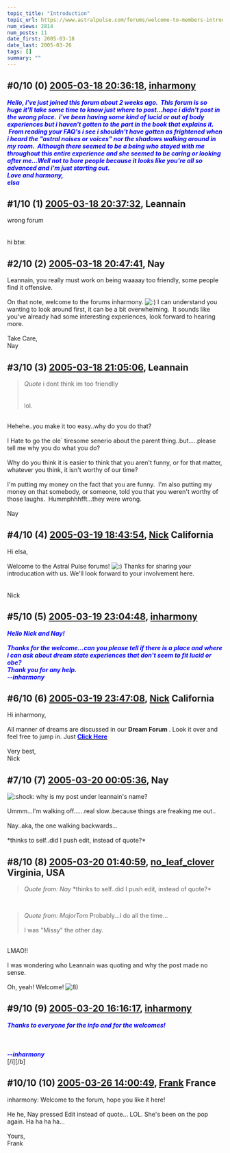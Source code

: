 ```yaml
---
topic_title: "Introduction"
topic_url: https://www.astralpulse.com/forums/welcome-to-members-introductions!/introduction-18056
num_views: 2814
num_posts: 11
date_first: 2005-03-18
date_last: 2005-03-26
tags: []
summary: ""
---
```


## \#0/10 (0) [2005-03-18 20:36:18](https://www.astralpulse.com/forums/index.php?msg=156448), [inharmony](https://www.astralpulse.com/forums/profile/?u=8540)  ##
<section>
<span class="bbc_color" style="color: blue;">
 <i>
  <b>
   Hello, i've just joined this forum about 2 weeks ago.  This forum is so huge it'll take some time to know just where to post...hope i didn't post in the wrong place.  i've been having some kind of lucid or out of body experiences but i haven't gotten to the part in the book that explains it.  From reading your FAQ's i see i shouldn't have gotten as frightened when i heard the "astral noises or voices" nor the shadows walking around in my room.  Although there seemed to be a being who stayed with me throughout this entire experience and she seemed to be caring or looking after me...Well not to bore people because it looks like you're all so advanced and i'm just starting out.
   <br>
   Love and harmony,
   <br>
   elsa
  </b>
 </i>
</span>
</section>

## \#1/10 (1) [2005-03-18 20:37:32](https://www.astralpulse.com/forums/index.php?msg=156449), Leannain  ##
<section>
wrong forum
<br>
<br>
<br>
hi btw.
</section>

## \#2/10 (2) [2005-03-18 20:47:41](https://www.astralpulse.com/forums/index.php?msg=156452), Nay  ##
<section>
Leannain, you really must work on being waaaay too friendly, some people find it offensive.
<br>
<br>
On that note, welcome to the forums inharmony.
<img alt=":)" class="smiley" src="https://www.astralpulse.com/forums/Smileys/fugue/smiley.png" title="Smiley"/>
I can understand you wanting to look around first, it can be a bit overwhelming.  It sounds like you've already had some interesting experiences, look forward to hearing more.
<br>
<br>
Take Care,
<br>
Nay
</section>

## \#3/10 (3) [2005-03-18 21:05:06](https://www.astralpulse.com/forums/index.php?msg=156455), Leannain  ##
<section>
<blockquote class="bbc_standard_quote">
 <cite>
  Quote
 </cite>
 i dont think im too friendlly
 <br>
 <br>
 <br>
 lol.
</blockquote>
<br>
Hehehe..you make it too easy..why do you do that?
<br>
<br>
I Hate to go the ole` tiresome senerio about the parent thing..but.....please tell me why you do what you do?
<br>
<br>
Why do you think it is easier to think that you aren't funny, or for that matter, whatever you think, it isn't worthy of our time?
<br>
<br>
I'm putting my money on the fact that you are funny.  I'm also putting my money on that somebody, or someone, told you that you weren't worthy of those laughs.  Hummphhhfft...they were wrong.
<br>
<br>
Nay
</section>

## \#4/10 (4) [2005-03-19 18:43:54](https://www.astralpulse.com/forums/index.php?msg=156623), [Nick](https://www.astralpulse.com/forums/profile/?u=2080) California ##
<section>
Hi elsa,
<br>
<br>
Welcome to the Astral Pulse forums!
<img alt=":)" class="smiley" src="https://www.astralpulse.com/forums/Smileys/fugue/smiley.png" title="Smiley"/>
Thanks for sharing your introducation with us. We'll look forward to your involvement here.
<br>
<br>
<br>
Nick
</section>

## \#5/10 (5) [2005-03-19 23:04:48](https://www.astralpulse.com/forums/index.php?msg=156685), [inharmony](https://www.astralpulse.com/forums/profile/?u=8540)  ##
<section>
<span class="bbc_color" style="color: blue;">
 <i>
  <b>
   Hello Nick and Nay!
   <br>
   <br>
   Thanks for the welcome...can you please tell if there is a place and where i can ask about dream state experiences that don't seem to fit lucid or obe?
   <br>
   Thank you for any help.
   <br>
   --inharmony
  </b>
 </i>
</span>
</section>

## \#6/10 (6) [2005-03-19 23:47:08](https://www.astralpulse.com/forums/index.php?msg=156692), [Nick](https://www.astralpulse.com/forums/profile/?u=2080) California ##
<section>
Hi inharmony,
<br>
<br>
All manner of dreams are discussed in our
<b>
 Dream Forum
</b>
. Look it over and feel free to jump in. Just
<a class="bbc_link" href="http://www.astralpulse.com/forums/viewforum.php?f=22" rel="noopener" target="_blank">
 <span class="bbc_color" style="color: blue;">
  <b>
   Click Here
  </b>
 </span>
</a>
<br>
<br>
Very best,
<br>
Nick
</section>

## \#7/10 (7) [2005-03-20 00:05:36](https://www.astralpulse.com/forums/index.php?msg=156696), Nay  ##
<section>
<img alt=":shock:" class="smiley" src="https://www.astralpulse.com/forums/Smileys/fugue/shocked.png" title="Shocked"/>
why is my post under leannain's name?
<br>
<br>
Ummm...I'm walking off......real slow..because things are freaking me out..
<br>
<br>
Nay..aka, the one walking backwards...
<br>
<br>
*thinks to self..did I push edit, instead of quote?*
</section>

## \#8/10 (8) [2005-03-20 01:40:59](https://www.astralpulse.com/forums/index.php?msg=156703), [no_leaf_clover](https://www.astralpulse.com/forums/profile/?u=1764) Virginia, USA ##
<section>
<blockquote class="bbc_standard_quote">
 <cite>
  Quote from: Nay
 </cite>
 *thinks to self..did I push edit, instead of quote?*
</blockquote>
<br>
<blockquote class="bbc_standard_quote">
 <cite>
  Quote from: MajorTom
 </cite>
 Probably...I do all the time...
 <br>
 <br>
 I was "Missy" the other day.
</blockquote>
<br>
LMAO!!
<br>
<br>
I was wondering who Leannain was quoting and why the post made no sense.
<br>
<br>
Oh, yeah! Welcome!
<img alt="8)" class="smiley" src="https://www.astralpulse.com/forums/Smileys/fugue/cool.png" title="Cool"/>
</section>

## \#9/10 (9) [2005-03-20 16:16:17](https://www.astralpulse.com/forums/index.php?msg=156779), [inharmony](https://www.astralpulse.com/forums/profile/?u=8540)  ##
<section>
<span class="bbc_color" style="color: blue;">
 <i>
  <b>
   Thanks to everyone for the info and for the welcomes!
   <br>
   <br>
   <br>
   <br>
   --inharmony
  </b>
 </i>
</span>
<br>
[/i][/b]
</section>

## \#10/10 (10) [2005-03-26 14:00:49](https://www.astralpulse.com/forums/index.php?msg=157699), [Frank](https://www.astralpulse.com/forums/profile/?u=359) France ##
<section>
inharmony: Welcome to the forum, hope you like it here!
<br>
<br>
He he, Nay pressed Edit instead of quote... LOL. She's been on the pop again. Ha ha ha ha...
<br>
<br>
Yours,
<br>
Frank
</section>